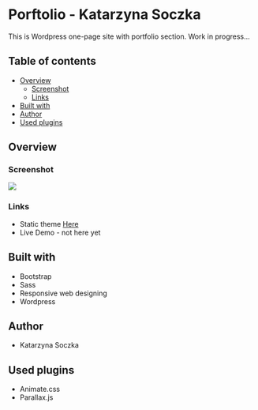 # Porftolio - Katarzyna Soczka

This is Wordpress one-page site with portfolio section.
Work in progress...

## Table of contents

- [Overview](#overview)
  - [Screenshot](#screenshot)
  - [Links](#links)
- [Built with](#built-with)
- [Author](#author)
- [Used plugins](#used-plugins)

## Overview


### Screenshot

![](./assets/images/portfolio1.png)

### Links

- Static theme [Here](https://github.com/BansheeQueen/portfolio)
- Live  Demo - not here yet

## Built with

- Bootstrap
- Sass
- Responsive web designing
- Wordpress

## Author

- Katarzyna Soczka

## Used plugins

- Animate.css
- Parallax.js

